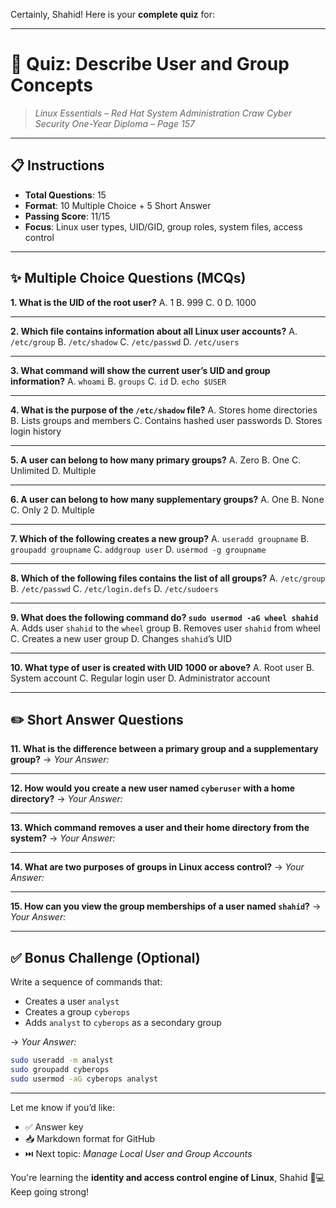 Certainly, Shahid! Here is your **complete quiz** for:

---

# 🧠 **Quiz: Describe User and Group Concepts**

> *Linux Essentials – Red Hat System Administration*
> *Craw Cyber Security One-Year Diploma – Page 157*

---

## 📋 Instructions

* **Total Questions**: 15
* **Format**: 10 Multiple Choice + 5 Short Answer
* **Passing Score**: 11/15
* **Focus**: Linux user types, UID/GID, group roles, system files, access control

---

## ✨ Multiple Choice Questions (MCQs)

**1. What is the UID of the root user?**
A. 1
B. 999
C. 0
D. 1000

---

**2. Which file contains information about all Linux user accounts?**
A. `/etc/group`
B. `/etc/shadow`
C. `/etc/passwd`
D. `/etc/users`

---

**3. What command will show the current user’s UID and group information?**
A. `whoami`
B. `groups`
C. `id`
D. `echo $USER`

---

**4. What is the purpose of the `/etc/shadow` file?**
A. Stores home directories
B. Lists groups and members
C. Contains hashed user passwords
D. Stores login history

---

**5. A user can belong to how many **primary** groups?**
A. Zero
B. One
C. Unlimited
D. Multiple

---

**6. A user can belong to how many **supplementary** groups?**
A. One
B. None
C. Only 2
D. Multiple

---

**7. Which of the following creates a new group?**
A. `useradd groupname`
B. `groupadd groupname`
C. `addgroup user`
D. `usermod -g groupname`

---

**8. Which of the following files contains the list of all groups?**
A. `/etc/group`
B. `/etc/passwd`
C. `/etc/login.defs`
D. `/etc/sudoers`

---

**9. What does the following command do?
`sudo usermod -aG wheel shahid`**
A. Adds user `shahid` to the `wheel` group
B. Removes user `shahid` from wheel
C. Creates a new user group
D. Changes `shahid`’s UID

---

**10. What type of user is created with UID 1000 or above?**
A. Root user
B. System account
C. Regular login user
D. Administrator account

---

## ✏️ Short Answer Questions

**11. What is the difference between a primary group and a supplementary group?**
→ *Your Answer:*

---

**12. How would you create a new user named `cyberuser` with a home directory?**
→ *Your Answer:*

---

**13. Which command removes a user and their home directory from the system?**
→ *Your Answer:*

---

**14. What are two purposes of groups in Linux access control?**
→ *Your Answer:*

---

**15. How can you view the group memberships of a user named `shahid`?**
→ *Your Answer:*

---

## ✅ Bonus Challenge (Optional)

Write a sequence of commands that:

* Creates a user `analyst`
* Creates a group `cyberops`
* Adds `analyst` to `cyberops` as a secondary group

→ *Your Answer:*

```bash
sudo useradd -m analyst
sudo groupadd cyberops
sudo usermod -aG cyberops analyst
```

---

Let me know if you’d like:

* ✅ Answer key
* 📥 Markdown format for GitHub
* ⏭️ Next topic: *Manage Local User and Group Accounts*

You're learning the **identity and access control engine of Linux**, Shahid 🔐💻 Keep going strong!
